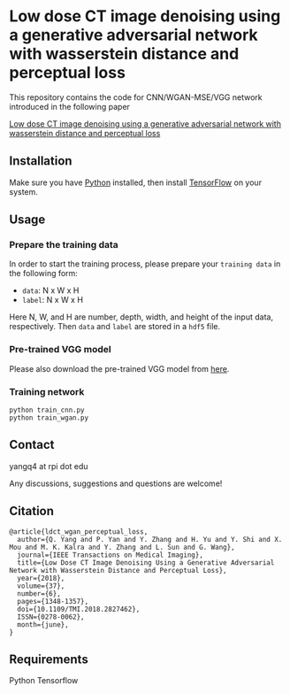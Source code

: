 # Low dose CT image denoising using a generative adversarial network with wasserstein distance and perceptual loss

This repository contains the code for CNN/WGAN-MSE/VGG network introduced in the following paper

[Low dose CT image denoising using a generative adversarial network with wasserstein distance and perceptual loss](https://ieeexplore.ieee.org/abstract/document/8340157/)

## Installation
Make sure you have [Python](https://www.python.org/) installed, then install [TensorFlow](https://www.tensorflow.org/install/) on your system.

## Usage

### Prepare the training data

In order to start the training process, please prepare your ``training data`` in the following form:

* ``data``: N x W x H
* ``label``: N x W x H 

Here N, W, and H are number, depth, width, and height of the input data, respectively. Then ``data`` and ``label`` are stored in a ``hdf5`` file.

### Pre-trained VGG model

Please also download the pre-trained VGG model from [here](https://mega.nz/1a61c789-50d3-42f8-92af-09f89e3a152e).

### Training network
```
python train_cnn.py
python train_wgan.py
``` 


## Contact

yangq4 at rpi dot edu

Any discussions, suggestions and questions are welcome!


## Citation

```
@article{ldct_wgan_perceptual_loss,
  author={Q. Yang and P. Yan and Y. Zhang and H. Yu and Y. Shi and X. Mou and M. K. Kalra and Y. Zhang and L. Sun and G. Wang},
  journal={IEEE Transactions on Medical Imaging},
  title={Low Dose CT Image Denoising Using a Generative Adversarial Network with Wasserstein Distance and Perceptual Loss},
  year={2018},
  volume={37},
  number={6},
  pages={1348-1357},
  doi={10.1109/TMI.2018.2827462},
  ISSN={0278-0062},
  month={june},
}
```

## Requirements
Python
Tensorflow
